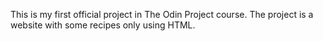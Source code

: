This is my first official project in The Odin Project course. 
The project is a website with some recipes only using HTML.